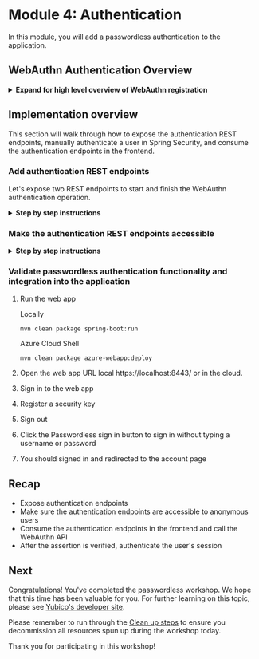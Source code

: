 # Module 4: Authentication
In this module, you will add a passwordless authentication to the application.

## WebAuthn Authentication Overview
<details>
<summary><strong>Expand for high level overview of WebAuthn registration</strong></summary><p>

### Registration

Initiate a authentication ceremony:

```java
AssertionRequest request = rp.startAssertion(StartAssertionOptions.builder()
    .username(Optional.of("alice"))
    .build());
String json = jsonMapper.writeValueAsString(request);
return json;
```

Validate the response:

```java
String responseJson = /* ... */;

PublicKeyCredential<AuthenticatorAssertionResponse, ClientAssertionExtensionOutputs> pkc =
    jsonMapper.readValue(responseJson, new TypeReference<PublicKeyCredential<AuthenticatorAssertionResponse, ClientAssertionExtensionOutputs>>() {
});

try {
    AssertionResult result = rp.finishAssertion(FinishAssertionOptions.builder()
        .request(request)
        .response(pkc)
        .build());

    if (result.isSuccess()) {
        return result.getUsername();
    }
} catch (AssertionFailedException e) { /* ... */ }
throw new RuntimeException("Authentication failed");
```

Authenticate the user:

```java
// Manually authenticate user
String username = result.right().get().getRegistrations().iterator().next().getUserIdentity().getName();

Authentication auth = SecurityContextHolder.getContext().getAuthentication();

UserDetails u = userDetailsService.loadUserByUsername(username);

Authentication newAuth = new UsernamePasswordAuthenticationToken(u, auth.getCredentials(),u.getAuthorities());

SecurityContextHolder.getContext().setAuthentication(newAuth);

return ResponseEntity.status(HttpStatus.OK).body(result.right().get());
```

</p></details>

## Implementation overview
This section will walk through how to expose the authentication REST endpoints, manually authenticate a user in Spring Security, and consume the authentication endpoints in the frontend.

### Add authentication REST endpoints
Let's expose two REST endpoints to start and finish the WebAuthn authentication operation.

<details>
<summary><strong>Step by step instructions</strong></summary><p>

1. Open the `./src/main/java/com/example/demo/WebAuthnController.java` class in your editor
2. Add the following imports in the import section
    ```java
    import com.example.demo.data.AssertionRequesWrapper;
    
    import org.springframework.security.core.userdetails.UserDetails;
    import org.springframework.security.core.userdetails.UserDetailsService;
    import org.springframework.security.authentication.UsernamePasswordAuthenticationToken;
    import org.springframework.security.core.Authentication;
    import org.springframework.security.core.context.SecurityContextHolder;
    ```
3. In the `WebAuthnController` class add a reference to the `UserDetailsService`. This is the service which loads user-specific data.
    ```java
    @Autowired
    private UserDetailsService userDetailsService;
    ```
4. Add the `/authenticate` and `/authenticate/finish` REST endpoints
    ```java
    @PostMapping("/authenticate")
    public ResponseEntity<AssertionRequestWrapper> startAuthentication(@RequestParam("username") Optional<String> username) {

        Either<List<String>, AssertionRequestWrapper> result = webAuthnServer.startAuthentication(username);

        if (result.isRight()) {
            return ResponseEntity.status(HttpStatus.OK).body(result.right().get());
        } else {
            throw new ResponseStatusException(HttpStatus.BAD_REQUEST, result.left().get().toString());
        }

    }

    @PostMapping("/authenticate/finish")
    public ResponseEntity<WebAuthnServer.SuccessfulAuthenticationResult> finishAuthentication(
            @RequestBody String responseJson) {

        Either<List<String>, WebAuthnServer.SuccessfulAuthenticationResult> result = webAuthnServer
                .finishAuthentication(responseJson);

        if (result.isRight()) {
            // Manually authenticate user
            String username = result.right().get().getRegistrations().iterator().next().getUserIdentity().getName();

            Authentication auth = SecurityContextHolder.getContext().getAuthentication();

            UserDetails u = userDetailsService.loadUserByUsername(username);

            Authentication newAuth = new UsernamePasswordAuthenticationToken(u, auth.getCredentials(),
                    u.getAuthorities());

            SecurityContextHolder.getContext().setAuthentication(newAuth);

            return ResponseEntity.status(HttpStatus.OK).body(result.right().get());
        } else {
            throw new ResponseStatusException(HttpStatus.BAD_REQUEST, result.left().get().toString());
        }

    }
    ```

</p></details>

### Make the authentication REST endpoints accessible

<details>
<summary><strong>Step by step instructions</strong></summary><p>

1. Open the `./src/main/java/com/example/demo/WebSecurityConfig.java` in your editor
2. Modify the `antMatchers()` method to include the new REST endpoints and javascript libraries so that they are accessible to users before they sign in.
```java
 http
    .authorizeRequests()
        .antMatchers("/js/**", "/lib/**", "/", "/home", "/authenticate", "/authenticate/finish").permitAll()
        .anyRequest().authenticated()
```

### Integrate WebAuthn API into application
1. Open the `./src/main/resources/templates/login.html` template
2. Add the following code in the header section
    ```javascript
            <meta th:name="_csrf" th:content="${_csrf.token}" />
            <meta th:name="_csrf_header" th:content="${_csrf.headerName}" />

            <script src="https://ajax.googleapis.com/ajax/libs/jquery/3.4.0/jquery.min.js"></script>
            <script type="module" src="/lib/fetch/fetch-3.0.0.js"></script>
            <script src="/lib/base64js/base64js-1.3.0.min.js"></script>
            <script src="/js/base64url.js"></script>
            <script src="/js/webauthn.js"></script>

            <script>

                function submitResponse(url, requestId, response) {
                    console.log('submitResponse', url, requestId, response);
            
                    var token = $("meta[name='_csrf']").attr("content"); 
            
                    const body = {
                        requestId,
                        credential: response,
                    };
                    console.log('body', JSON.stringify(body));
                    
                    return fetch(url, {
                        method: 'POST',
                        headers: {
                            'X-CSRF-TOKEN': token
                        },
                        body: JSON.stringify(body),
                    }).then(response => response.json());
                    ;
                }

                function authenticate() {
                    const username = "";
                    const token = $("meta[name='_csrf']").attr("content");

                    return fetch('/authenticate', {
                        method: 'POST',
                        headers: {
                            'X-CSRF-TOKEN': token
                        },
                        })  
                        .then(response => response.json())
                        .then(function (request) {
                            console.log('request succeeded with JSON response', request)

                            return webauthn.getAssertion(request.publicKeyCredentialRequestOptions)
                                .then(webauthn.responseToObject)
                                .then(function (publicKeyCredential) {
                                    console.log("publicKeyCredential ", publicKeyCredential);

                                    url = '/authenticate/finish';
                                    return submitResponse(url, request.requestId, publicKeyCredential);
                                })
                                //.then( window.location.href = "/account")
                            })
                        .then(data => {
                            if (data && data.success) {
                                console.log("Success!");
                                //TODO setStatus(statusStrings.success);
                                window.location.href = "/account"
                            } else {
                                console.log("Error!");
                                //TODO setStatus('Error!');
                            }
                            console.log(data);
                            return data;
                        })
                        ;
                }

            </script>
    ```
3. Add the Passwordless sign in button to the body section.
    ```html
    <div class="container">
        <h2 class="form-signin-heading">Passwordless sign in</h2>
        <p>Sign in with your previously registered security key</p>
        <p><button class="btn btn-lg btn-primary btn-block" onclick="authenticate()">Passwordless Sign in</button><br />
        </p>
        <p><a href="/index" th:href="@{/home}">Back to home page</a></p>
    </div>
    ```

</p></details>

### Validate passwordless authentication functionality and integration into the application
1. Run the web app
    
    Locally
    ```
    mvn clean package spring-boot:run
    ```

    Azure Cloud Shell
    ```
    mvn clean package azure-webapp:deploy
    ```
   
2. Open the web app URL local https://localhost:8443/ or in the cloud.
3. Sign in to the web app
4. Register a security key
5. Sign out
6. Click the Passwordless sign in button to sign in without typing a username or password
7. You should signed in and redirected to the account page

## Recap
* Expose authentication endpoints
* Make sure the authentication endpoints are accessible to anonymous users
* Consume the authentication endpoints in the frontend and call the WebAuthn API
* After the assertion is verified, authenticate the user's session

## Next
Congratulations! You've completed the passwordless workshop. We hope that this time has been valuable for you. For further learning on this topic, please see [Yubico's developer site](https://develoers.yubico.com/FIDO2).

Please remember to run through the [Clean up steps](../5_Clean_Up/README.md) to ensure you decommission all resources spun up during the workshop today.

Thank you for participating in this workshop!